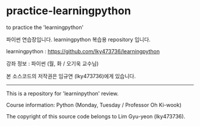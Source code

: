 # practice-learningpython
to practice the 'learningpython'

파이썬 연습장입니다. learningpython 복습용 repository 입니다.  

learningpython : https://github.com/lky473736/learningpython

강좌 정보 : 파이썬 (월, 화 / 오기욱 교수님)

본 소스코드의 저작권은 임규연 (lky473736)에게 있습니다.



-----------------------------

This is a repository for 'learninpython' review.

Course information: Python (Monday, Tuesday / Professor Oh Ki-wook)

The copyright of this source code belongs to Lim Gyu-yeon (lky473736).
